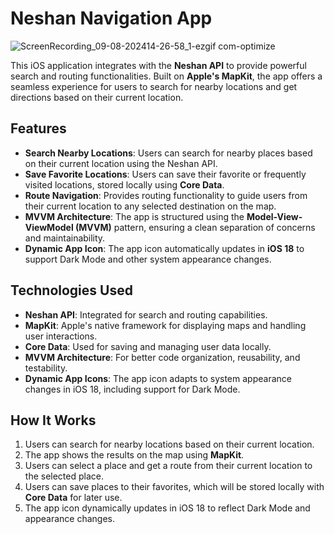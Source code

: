 # Neshan Navigation App
![ScreenRecording_09-08-202414-26-58_1-ezgif com-optimize](https://github.com/user-attachments/assets/a493f413-b5a2-490e-b137-00ed8af57b4d)

This iOS application integrates with the **Neshan API** to provide powerful search and routing functionalities. Built on **Apple's MapKit**, the app offers a seamless experience for users to search for nearby locations and get directions based on their current location.

## Features

- **Search Nearby Locations**: Users can search for nearby places based on their current location using the Neshan API.
- **Save Favorite Locations**: Users can save their favorite or frequently visited locations, stored locally using **Core Data**.
- **Route Navigation**: Provides routing functionality to guide users from their current location to any selected destination on the map.
- **MVVM Architecture**: The app is structured using the **Model-View-ViewModel (MVVM)** pattern, ensuring a clean separation of concerns and maintainability.
- **Dynamic App Icon**: The app icon automatically updates in **iOS 18** to support Dark Mode and other system appearance changes.

## Technologies Used

- **Neshan API**: Integrated for search and routing capabilities.
- **MapKit**: Apple's native framework for displaying maps and handling user interactions.
- **Core Data**: Used for saving and managing user data locally.
- **MVVM Architecture**: For better code organization, reusability, and testability.
- **Dynamic App Icons**: The app icon adapts to system appearance changes in iOS 18, including support for Dark Mode.

## How It Works

1. Users can search for nearby locations based on their current location.
2. The app shows the results on the map using **MapKit**.
3. Users can select a place and get a route from their current location to the selected place.
4. Users can save places to their favorites, which will be stored locally with **Core Data** for later use.
5. The app icon dynamically updates in iOS 18 to reflect Dark Mode and appearance changes.
